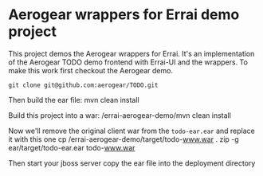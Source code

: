 
# Aerogear wrappers for Errai demo project

This project demos the Aerogear wrappers for Errai. It's an implementation of the Aerogear TODO demo frontend
with Errai-UI and the wrappers. To make this work first checkout the Aerogear demo.

    git clone git@github.com:aerogear/TODO.git

Then build the ear file:
    mvn clean install

Build this project into a war:
    <errai-demo-location>/errai-aerogear-demo/mvn clean install

Now we'll remove the original client war from the ``todo-ear.ear`` and replace it with this one
    cp <errai-demo-location>/errai-aerogear-demo/target/todo-www.war .
    zip -g ear/target/todo-ear.ear todo-www.war

Then start your jboss server copy the ear file into the deployment directory

